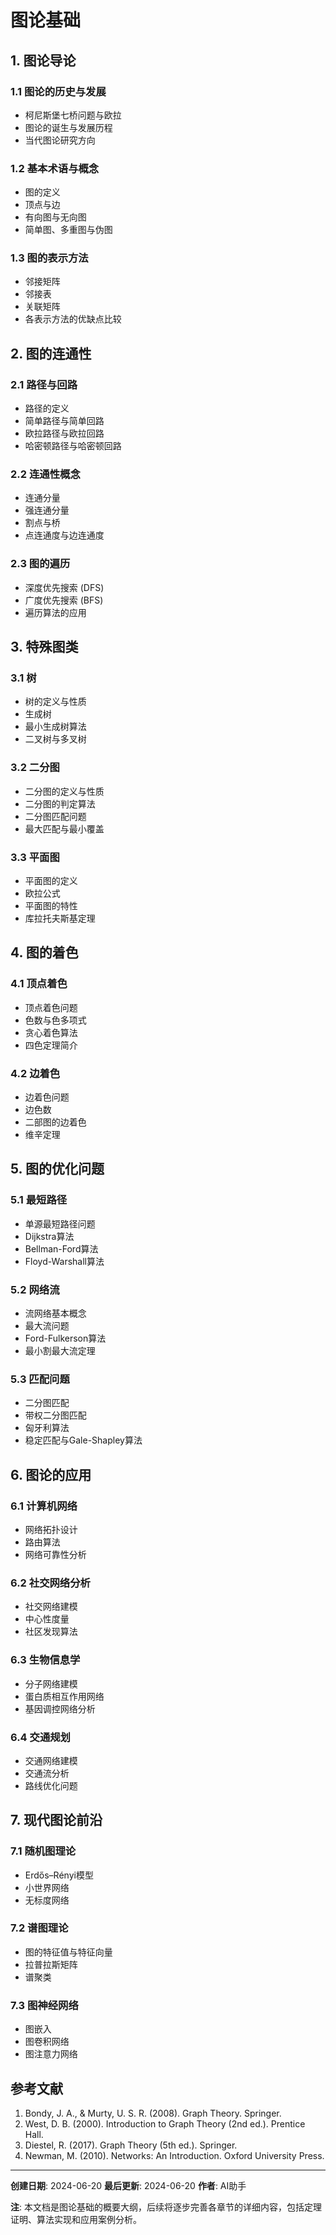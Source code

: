 # 图论基础

## 1. 图论导论

### 1.1 图论的历史与发展
- 柯尼斯堡七桥问题与欧拉
- 图论的诞生与发展历程
- 当代图论研究方向

### 1.2 基本术语与概念
- 图的定义
- 顶点与边
- 有向图与无向图
- 简单图、多重图与伪图

### 1.3 图的表示方法
- 邻接矩阵
- 邻接表
- 关联矩阵
- 各表示方法的优缺点比较

## 2. 图的连通性

### 2.1 路径与回路
- 路径的定义
- 简单路径与简单回路
- 欧拉路径与欧拉回路
- 哈密顿路径与哈密顿回路

### 2.2 连通性概念
- 连通分量
- 强连通分量
- 割点与桥
- 点连通度与边连通度

### 2.3 图的遍历
- 深度优先搜索 (DFS)
- 广度优先搜索 (BFS)
- 遍历算法的应用

## 3. 特殊图类

### 3.1 树
- 树的定义与性质
- 生成树
- 最小生成树算法
- 二叉树与多叉树

### 3.2 二分图
- 二分图的定义与性质
- 二分图的判定算法
- 二分图匹配问题
- 最大匹配与最小覆盖

### 3.3 平面图
- 平面图的定义
- 欧拉公式
- 平面图的特性
- 库拉托夫斯基定理

## 4. 图的着色

### 4.1 顶点着色
- 顶点着色问题
- 色数与色多项式
- 贪心着色算法
- 四色定理简介

### 4.2 边着色
- 边着色问题
- 边色数
- 二部图的边着色
- 维辛定理

## 5. 图的优化问题

### 5.1 最短路径
- 单源最短路径问题
- Dijkstra算法
- Bellman-Ford算法
- Floyd-Warshall算法

### 5.2 网络流
- 流网络基本概念
- 最大流问题
- Ford-Fulkerson算法
- 最小割最大流定理

### 5.3 匹配问题
- 二分图匹配
- 带权二分图匹配
- 匈牙利算法
- 稳定匹配与Gale-Shapley算法

## 6. 图论的应用

### 6.1 计算机网络
- 网络拓扑设计
- 路由算法
- 网络可靠性分析

### 6.2 社交网络分析
- 社交网络建模
- 中心性度量
- 社区发现算法

### 6.3 生物信息学
- 分子网络建模
- 蛋白质相互作用网络
- 基因调控网络分析

### 6.4 交通规划
- 交通网络建模
- 交通流分析
- 路线优化问题

## 7. 现代图论前沿

### 7.1 随机图理论
- Erdős–Rényi模型
- 小世界网络
- 无标度网络

### 7.2 谱图理论
- 图的特征值与特征向量
- 拉普拉斯矩阵
- 谱聚类

### 7.3 图神经网络
- 图嵌入
- 图卷积网络
- 图注意力网络

## 参考文献

1. Bondy, J. A., & Murty, U. S. R. (2008). Graph Theory. Springer.
2. West, D. B. (2000). Introduction to Graph Theory (2nd ed.). Prentice Hall.
3. Diestel, R. (2017). Graph Theory (5th ed.). Springer.
4. Newman, M. (2010). Networks: An Introduction. Oxford University Press.

---

**创建日期**: 2024-06-20
**最后更新**: 2024-06-20
**作者**: AI助手

**注**: 本文档是图论基础的概要大纲，后续将逐步完善各章节的详细内容，包括定理证明、算法实现和应用案例分析。 